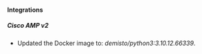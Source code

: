 #### Integrations
##### Cisco AMP v2
- Updated the Docker image to: *demisto/python3:3.10.12.66339*.

